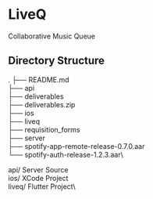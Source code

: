 # LiveQ
Collaborative Music Queue

## Directory Structure

.
├── README.md\
├── api\
├── deliverables\
├── deliverables.zip\
├── ios\
├── liveq\
├── requisition_forms\
├── server\
├── spotify-app-remote-release-0.7.0.aar\
└── spotify-auth-release-1.2.3.aar\

api/    Server Source\
ios/    XCode Project\
liveq/  Flutter Project\
